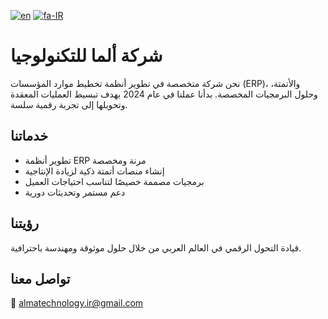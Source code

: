 [![en](https://img.shields.io/badge/lang-en-red.svg)](https://github.com/alma-co/alma-co/blob/main/README.md)
[![fa-IR](https://img.shields.io/badge/lang-fa-green.svg)](https://github.com/alma-co/alma-co/blob/main/README.fa.md)

# شركة ألما للتكنولوجيا

نحن شركة متخصصة في تطوير أنظمة تخطيط موارد المؤسسات (ERP)، والأتمتة، وحلول البرمجيات المخصصة. بدأنا عملنا في عام 2024 بهدف تبسيط العمليات المعقدة وتحويلها إلى تجربة رقمية سلسة.

## خدماتنا

- تطوير أنظمة ERP مرنة ومخصصة  
- إنشاء منصات أتمتة ذكية لزيادة الإنتاجية  
- برمجيات مصممة خصيصًا لتناسب احتياجات العميل  
- دعم مستمر وتحديثات دورية

## رؤيتنا

قيادة التحول الرقمي في العالم العربي من خلال حلول موثوقة ومهندسة باحترافية.

## تواصل معنا

📧 almatechnology.ir@gmail.com

